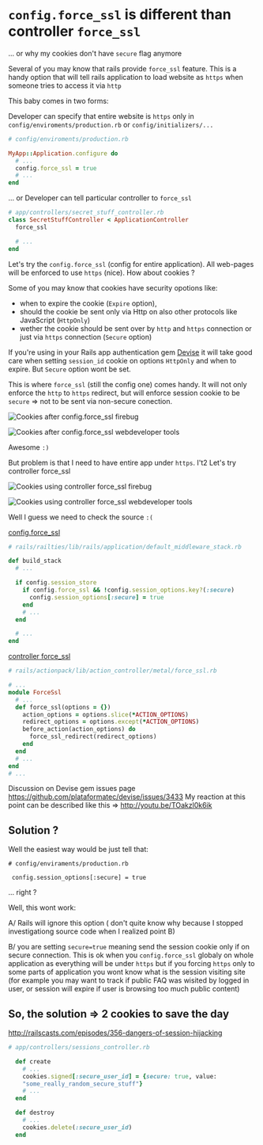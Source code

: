 # `config.force_ssl` is different than controller `force_ssl`


... or why my cookies don't have `secure` flag anymore

Several of you may know that rails provide `force_ssl` feature. This is
a handy option that will tell rails application to load website as
`https` when someone tries to access it  via `http`

This baby comes in two forms:

Developer can specify that entire website is `https` only in
`config/enviroments/production.rb` or `config/initializers/...`

```ruby
# config/enviroments/production.rb

MyApp::Application.configure do
  # ...
  config.force_ssl = true
  # ...
end
```

... or Developer can tell particular controller to `force_ssl`

```ruby
# app/controllers/secret_stuff_controller.rb
class SecretStuffController < ApplicationController
  force_ssl

  # ...
end
```

Let's try the `config.force_ssl` (config for entire application).
All web-pages will be enforced to use `https` (nice). 
How about cookies ?

Some of you may know that cookies have security opotions like:

* when to expire the cookie (`Expire` option),
* should the cookie be sent only via Http on also other protocols like JavaScript (`HttpOnly`)
* wether the cookie should be sent over by `http` and `https` connection
  or just via `https` connection (`Secure` option)

If you're using in your Rails app authentication gem [Devise](https://github.com/plataformatec/devise) 
it will take good care when setting `session_id` cookie on options
`HttpOnly` and  when to expire. But `Secure` option wont be set.

This is where `force_ssl` (still the config one) comes handy. It will
not only enforce the `http` to `https` redirect, but will enforce
session cookie to be `secure` => not to be sent via non-secure
conection.

![Cookies after config.force_ssl firebug](https://raw.githubusercontent.com/equivalent/scrapbook2/master/assets/images/2015/cookies-after-config-force_ssl-firebug.png)

![Cookies after config.force_ssl webdeveloper tools](https://raw.githubusercontent.com/equivalent/scrapbook2/master/assets/images/2015/cookies-after-config-force_ssl-web-developer.png)

Awesome `:)`


But problem is that I need to have entire app under `https`. I't2
Let's try controller force_ssl


![Cookies using controller force_ssl firebug](https://raw.githubusercontent.com/equivalent/scrapbook2/master/assets/images/2015/cookies-uning-controller-force_ssl-firebug.png)


![Cookies using controller force_ssl webdeveloper tools](https://raw.githubusercontent.com/equivalent/scrapbook2/master/assets/images/2015/cookies-uning-controller-force_ssl-web-developer.png)




Well I guess we need to check the source `:(`

[config.force_ssl](https://github.com/rails/rails/blob/2d04bdd86fb4a9c69e1ca1ffe92188a9ca4f88c8/railties/lib/rails/application/default_middleware_stack.rb)

```ruby
# rails/railties/lib/rails/application/default_middleware_stack.rb

def build_stack
  # ...

  if config.session_store
    if config.force_ssl && !config.session_options.key?(:secure)
      config.session_options[:secure] = true
    end
    # ...
  end

  # ...
end
```

[controller force_ssl](https://github.com/rails/rails/blob/3d70f0740b26b0a137d7e6436f9909330f8ee888/actionpack/lib/action_controller/metal/force_ssl.rb)

```ruby
# rails/actionpack/lib/action_controller/metal/force_ssl.rb

# ...
module ForceSsl
  # ...
  def force_ssl(options = {})
    action_options = options.slice(*ACTION_OPTIONS)
    redirect_options = options.except(*ACTION_OPTIONS)
    before_action(action_options) do
      force_ssl_redirect(redirect_options)
    end
  end
  # ...
end
# ...
```

Discussion on Devise gem issues page https://github.com/plataformatec/devise/issues/3433
My reaction at this point can be described like this => http://youtu.be/TOakzl0k6ik

## Solution ?

Well the easiest way would be just tell that:

```
# config/enviraments/production.rb

 config.session_options[:secure] = true
```

... right ? 

Well, this wont work: 

A/ Rails will ignore this option ( don't quite know why because I
stopped investigationg source code when I realized point B)

B/ you are setting `secure=true` meaning send the session cookie only if on
secure connection. This is ok when you `config.force_ssl` globaly on
whole application as everything will be under `https` but if you
forcing `https` only to some parts of application you wont know what is
the session visiting site (for example you may want to track if public
FAQ was wisited by logged in user, or session will expire if user is
browsing too much public content)

## So, the solution => 2 cookies to save the day

http://railscasts.com/episodes/356-dangers-of-session-hijacking


```ruby
# app/controllers/sessions_controller.rb

  def create
    # ...
    cookies.signed[:secure_user_id] = {secure: true, value:
    "some_really_random_secure_stuff"}
    # ...
  end

  def destroy
    # ...
    cookies.delete(:secure_user_id)
  end
```


